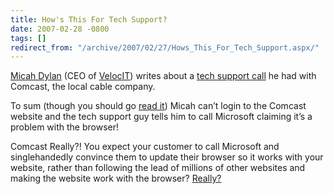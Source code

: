 ```yaml
---
title: How's This For Tech Support?
date: 2007-02-28 -0800
tags: []
redirect_from: "/archive/2007/02/27/Hows_This_For_Tech_Support.aspx/"
---
```


[Micah Dylan](http://micahdylan.com/ "Micah Dylan") (CEO of
[VelocIT](http://veloc-it.com/ "My Company")) writes about a [tech
support
call](http://micahdylan.com/archive/2007/03/01/Microsoft-Did-It.aspx "Tech Support With Comcast")
he had with Comcast, the local cable company.

To sum (though you should go [read
it](http://micahdylan.com/archive/2007/03/01/Microsoft-Did-It.aspx "Tech Support Call"))
Micah can’t login to the Comcast website and the tech support guy tells
him to call Microsoft claiming it’s a problem with the browser!

Comcast Really?! You expect your customer to call Microsoft and
singlehandedly convince them to update their browser so it works with
your website, rather than following the lead of millions of other
websites and making the website work with the browser?
[Really?](http://www.youtube.com/watch?v=RjtVnqZCndo)

